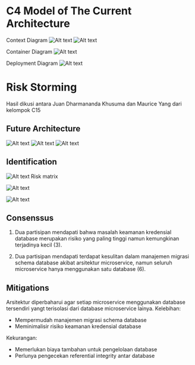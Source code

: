 # C4 Model of The Current Architecture

Context Diagram
![Alt text](image-1.png)
![Alt text](image-2.png)

Container Diagram
![Alt text](image-3.png)

Deployment Diagram
![Alt text](image-4.png)

# Risk Storming
Hasil dikusi antara Juan Dharmananda Khusuma dan Maurice Yang dari kelompok C15

## Future Architecture
![Alt text](image-1.png)
![Alt text](image-2.png)
![Alt text](image-8.png)

## Identification
![Alt text](image-5.png)
Risk matrix

![Alt text](image-6.png)

![Alt text](image-7.png)

## Consenssus

1. Dua partisipan mendapati bahwa masalah keamanan kredensial database merupakan risiko yang paling tinggi namun kemungkinan terjadinya kecil (3).

2. Dua partisipan mendapati terdapat kesulitan dalam manajemen migrasi schema database akibat arsitektur microservice, namun seluruh microservice hanya menggunakan satu database (6).

## Mitigations
Arsitektur diperbaharui agar setiap microservice menggunakan database tersendiri yangt terisolasi dari database microservice lainya.
Kelebihan:
- Mempermudah manajemen migrasi schema database
- Meminimalisir risiko keamanan kredensial database

Kekurangan:
- Memerlukan biaya tambahan untuk pengelolaan database
- Perlunya pengecekan referential integrity antar database